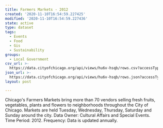 ```yaml
---
title: Farmers Markets - 2012
created: '2020-11-10T16:54:59.227425'
modified: '2020-11-10T16:54:59.227436'
state: active
type: dataset
tags:
  - Events
  - Food
  - Gis
  - Sustainability
groups:
  - Local Government
csv_url: >-
  https://data.cityofchicago.org/api/views/hu6v-hsqb/rows.csv?accessType=DOWNLOAD
json_url: >-
  https://data.cityofchicago.org/api/views/hu6v-hsqb/rows.json?accessType=DOWNLOAD
layout: post

---
```

Chicago's Farmers Markets bring more than 70 vendors selling fresh fruits, vegetables, plants and flowers to neighborhoods throughout the City of Chicago. Markets are held Tuesday, Wednesday, Thursday, Saturday and Sunday around the city. Data Owner: Cultural Affairs and Special Events. Time Period: 2012. Frequency: Data is updated annually.
